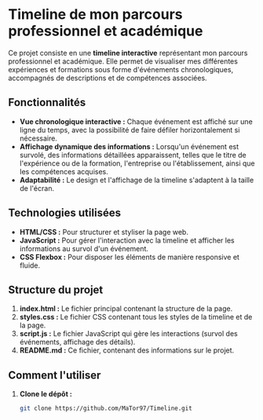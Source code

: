 # Timeline de mon parcours professionnel et académique

Ce projet consiste en une **timeline interactive** représentant mon parcours professionnel et académique. Elle permet de visualiser mes différentes expériences et formations sous forme d'événements chronologiques, accompagnés de descriptions et de compétences associées.

## Fonctionnalités

- **Vue chronologique interactive :** Chaque événement est affiché sur une ligne du temps, avec la possibilité de faire défiler horizontalement si nécessaire.
- **Affichage dynamique des informations :** Lorsqu'un événement est survolé, des informations détaillées apparaissent, telles que le titre de l'expérience ou de la formation, l'entreprise ou l'établissement, ainsi que les compétences acquises.
- **Adaptabilité :** Le design et l'affichage de la timeline s'adaptent à la taille de l'écran.

## Technologies utilisées

- **HTML/CSS :** Pour structurer et styliser la page web.
- **JavaScript :** Pour gérer l'interaction avec la timeline et afficher les informations au survol d'un événement.
- **CSS Flexbox :** Pour disposer les éléments de manière responsive et fluide.

## Structure du projet

1. **index.html :** Le fichier principal contenant la structure de la page.
2. **styles.css :** Le fichier CSS contenant tous les styles de la timeline et de la page.
3. **script.js :** Le fichier JavaScript qui gère les interactions (survol des événements, affichage des détails).
4. **README.md :** Ce fichier, contenant des informations sur le projet.

## Comment l'utiliser

1. **Clone le dépôt :**
   ```bash
   git clone https://github.com/MaTor97/Timeline.git
